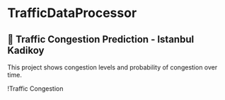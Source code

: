 # TrafficDataProcessor
## 🚦 Traffic Congestion Prediction - Istanbul Kadikoy

This project shows congestion levels and probability of congestion over time.

!Traffic Congestion
